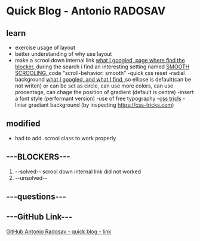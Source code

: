# Quick Blog - Antonio RADOSAV 

## learn
- exercise usage of layout
- better understanding of why use layout
- make a scrool down internal link
[what I googled, ](https://www.google.com/search?q=html+scrool+down+link&rlz=1C5CHFA_enGB845GB848&oq=html+scrool+down+link&aqs=chrome..69i57j0l5.7780j0j4&sourceid=chrome&ie=UTF-8)
[page where find the blocker, ](https://www.doodlekit.com/blog/entry/55645/auto-scroll-down-links-internal-anchors)
during the search i find an interesting setting named [SMOOTH SCROOLING, ](https://www.w3schools.com/howto/howto_css_smooth_scroll.asp) code "scroll-behavior: smooth"
-quick css reset
-radial background [what I googled, ](https://www.google.com/search?rlz=1C5CHFA_enGB845GB848&ei=UZznXIjeDLLIxgPO4ImoCA&q=css+radial+background&oq=css+radial+background&gs_l=psy-ab.3..0j0i20i263j0i22i30l8.5052.9436..9666...0.0..0.139.1347.20j1......0....1..gws-wiz.......0i71j35i39j0i67j0i10.or8p3DWi8aA) [and what I find, ](https://www.w3schools.com/cssref/func_radial-gradient.asp) so ellipse is default(can be not writen) or can be set as circle, can use more colors, can use procentage, can chage the position of gradient (default is centre)
-insert a font style (performant version)
-use of free typography
-[css tricls](https://css-tricks.com)
-liniar gradiant background (by inspecting https://css-tricks.com)

## modified
- had to add .scrool class to work properly



## ---BLOCKERS---
1. --solved--
scrool down internal link did not worked
2. --unsolved--
 

## ---questions---


## ---GitHub Link---
[GitHub Antonio Radosav - quick blog - link](https://github.com/RadosavAntonio/quick-blog)

